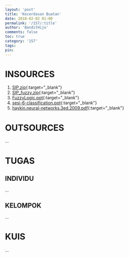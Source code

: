 ```yaml
---
layout: 'post'
title: 'Kecerdasan Buatan'
date: 2018-02-02 01:00
permalink: '/157/:title'
author: 'BanditHijo'
comments: false
toc: true
category: '157'
tags:
pin:
---
```


# INSOURCES
1. [SIP.zip](https://drive.google.com/open?id=1kQCuI66jTJw7AFps7HXYxJjWGtf5v7LM){:target="_blank"}
2. [SIP_fuzzy.zip](https://drive.google.com/open?id=1OkdpafkOBGPRSX68pAJ3SGJ-C8PgY9H2){:target="_blank"}
3. [FuzzyLogic.ppt](https://drive.google.com/open?id=1BYbzZ_fuUyiHZxJi-njSWJEh1UfUahES){:target="_blank"}
4. [sesi-6-classification.ppt](https://drive.google.com/open?id=1vrZ7ZwmJqxWpHyMIBp4FIxfFsASnss3N){:target="_blank"}
5. [haykin.neural-networks.3ed.2009.pdf](https://drive.google.com/open?id=1YCCOjteC4htO1g2Nt2NqeXw8GqOeQbqL){:target="_blank"}

# OUTSOURCES
...

# TUGAS

## INDIVIDU
...

## KELOMPOK
...

# KUIS
...
